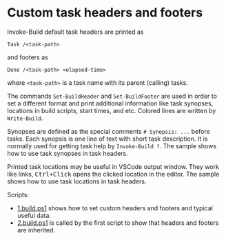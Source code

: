 # Custom task headers and footers

Invoke-Build default task headers are printed as

    Task /<task-path>

and footers as

    Done /<task-path> <elapsed-time>

where `<task-path>` is a task name with its parent (calling) tasks.

The commands `Set-BuildHeader` and `Set-BuildFooter` are used in order to set a
different format and print additional information like task synopses, locations
in build scripts, start times, and etc. Colored lines are written by
`Write-Build`.

Synopses are defined as the special comments `# Synopsis: ...` before tasks.
Each synopsis is one line of text with short task description. It is normally
used for getting task help by `Invoke-Build ?`. The sample shows how to use
task synopses in task headers.

Printed task locations may be useful in VSCode output window. They work like
links, <kbd>Ctrl+Click</kbd> opens the clicked location in the editor.
The sample shows how to use task locations in task headers.

Scripts:

- [1.build.ps1](1.build.ps1) shows how to set custom headers and footers and typical useful data.
- [2.build.ps1](2.build.ps1) is called by the first script to show that headers and footers are inherited.
